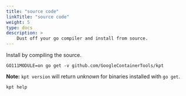 ```yaml
---
title: "source code"
linkTitle: "source code"
weight: 5
type: docs
description: >
    Dust off your go compiler and install from source.
---
```


Install by compiling the source.

```shell
GO111MODULE=on go get -v github.com/GoogleContainerTools/kpt
```

**Note:** `kpt version` will return *unknown* for binaries installed
with `go get`.

```shell
kpt help
```
